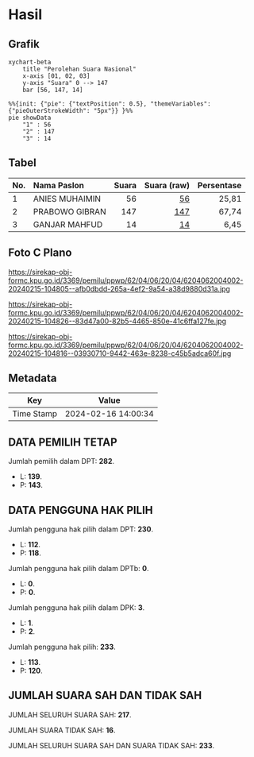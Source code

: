 # Hasil

## Grafik

```mermaid
xychart-beta
    title "Perolehan Suara Nasional"
    x-axis [01, 02, 03]
    y-axis "Suara" 0 --> 147
    bar [56, 147, 14]
```

```mermaid
%%{init: {"pie": {"textPosition": 0.5}, "themeVariables": {"pieOuterStrokeWidth": "5px"}} }%%
pie showData
    "1" : 56
    "2" : 147
    "3" : 14
```

## Tabel

| No. | Nama Paslon    | Suara | Suara (raw) | Persentase |
|:--- |:-------------- | -----:| -----------:| ----------:|
| 1   | ANIES MUHAIMIN | 56    | [56][p-1]   | 25,81      |
| 2   | PRABOWO GIBRAN | 147   | [147][p-2]  | 67,74      |
| 3   | GANJAR MAHFUD  | 14    | [14][p-3]   | 6,45       |


[p-1]: https://github.com/gigit-pemilu/pemilu-2024/blob/main/pilpres/hitung-suara/sub/62-kalimantan-tengah/sub/04-barito-selatan/sub/06-dusun-selatan/sub/2004-baru/sub/002-tps/sub/paslon-1.txt
[p-2]: https://github.com/gigit-pemilu/pemilu-2024/blob/main/pilpres/hitung-suara/sub/62-kalimantan-tengah/sub/04-barito-selatan/sub/06-dusun-selatan/sub/2004-baru/sub/002-tps/sub/paslon-2.txt
[p-3]: https://github.com/gigit-pemilu/pemilu-2024/blob/main/pilpres/hitung-suara/sub/62-kalimantan-tengah/sub/04-barito-selatan/sub/06-dusun-selatan/sub/2004-baru/sub/002-tps/sub/paslon-3.txt

## Foto C Plano

https://sirekap-obj-formc.kpu.go.id/3369/pemilu/ppwp/62/04/06/20/04/6204062004002-20240215-104805--afb0dbdd-265a-4ef2-9a54-a38d9880d31a.jpg

https://sirekap-obj-formc.kpu.go.id/3369/pemilu/ppwp/62/04/06/20/04/6204062004002-20240215-104826--83d47a00-82b5-4465-850e-41c6ffa127fe.jpg

https://sirekap-obj-formc.kpu.go.id/3369/pemilu/ppwp/62/04/06/20/04/6204062004002-20240215-104816--03930710-9442-463e-8238-c45b5adca60f.jpg


## Metadata

| Key        | Value               |
| ---------- | ------------------- |
| Time Stamp | 2024-02-16 14:00:34 |


## DATA PEMILIH TETAP

Jumlah pemilih dalam DPT: **282**.
 * L: **139**.
 * P: **143**.

## DATA PENGGUNA HAK PILIH

Jumlah pengguna hak pilih dalam DPT: **230**.
 * L: **112**.
 * P: **118**.

Jumlah pengguna hak pilih dalam DPTb: **0**.
 * L: **0**.
 * P: **0**.

Jumlah pengguna hak pilih dalam DPK: **3**.
 * L: **1**.
 * P: **2**.

Jumlah pengguna hak pilih: **233**.
 * L: **113**.
 * P: **120**.

## JUMLAH SUARA SAH DAN TIDAK SAH

JUMLAH SELURUH SUARA SAH: **217**.

JUMLAH SUARA TIDAK SAH: **16**.

JUMLAH SELURUH SUARA SAH DAN SUARA TIDAK SAH: **233**.


